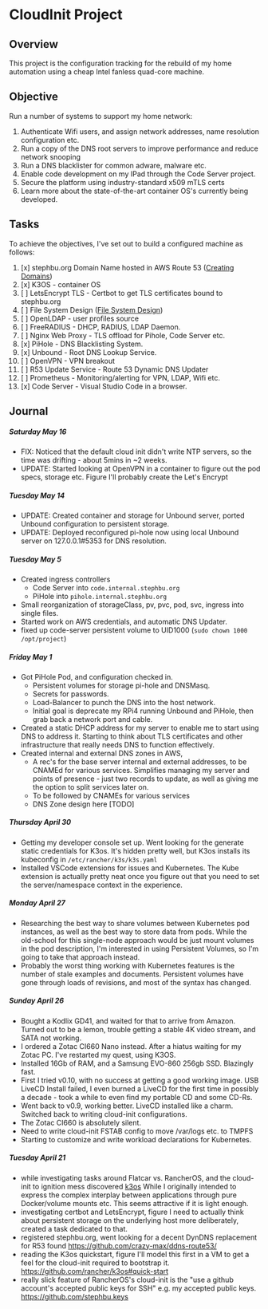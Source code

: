 # CloudInit Project

## Overview
This project is the configuration tracking for the rebuild of my home automation using a cheap Intel fanless quad-core machine.




## Objective

Run a number of systems to support my home network:
1) Authenticate Wifi users, and assign network addresses, name resolution configuration etc. 
2) Run a copy of the DNS root servers to improve performance and reduce network snooping
3) Run a DNS blacklister for common adware, malware etc.
4) Enable code development on my IPad through the Code Server project.
5) Secure the platform using industry-standard x509 mTLS certs
6) Learn more about the state-of-the-art container OS's currently being developed.

## Tasks

To achieve the objectives, I've set out to build a configured machine as follows:
1. [x] stephbu.org Domain Name hosted in AWS Route 53 ([Creating Domains](CreatingDomains.md))
2. [x] K3OS - container OS
3. [ ] LetsEncrypt TLS - Certbot to get TLS certificates bound to stephbu.org
3. [ ] File System Design ([File System Design](FileSystemDesign.md)) 
4. [ ] OpenLDAP - user profiles source
5. [ ] FreeRADIUS - DHCP, RADIUS, LDAP Daemon.
6. [ ] Nginx Web Proxy - TLS offload for Pihole, Code Server etc.
7. [x] PiHole - DNS Blacklisting System.
8. [x] Unbound - Root DNS Lookup Service.
9. [ ] OpenVPN - VPN breakout
10. [ ] R53 Update Service - Route 53 Dynamic DNS Updater
11. [ ] Prometheus - Monitoring/alerting for VPN, LDAP, Wifi etc.
12. [x] Code Server - Visual Studio Code in a browser.

## Journal

##### Saturday May 16
- FIX: Noticed that the default cloud init didn't write NTP servers, so the time was drifting - about 5mins in ~2 weeks.
- UPDATE: Started looking at OpenVPN in a container to figure out the pod specs, storage etc.  Figure I'll probably create the Let's Encrypt

##### Tuesday May 14
- UPDATE: Created container and storage for Unbound server, ported Unbound configuration to persistent storage. 
- UPDATE: Deployed reconfigured pi-hole now using local Unbound server on 127.0.0.1#5353 for DNS resolution.

##### Tuesday May 5
- Created ingress controllers 
    - Code Server into ```code.internal.stephbu.org```
    - PiHole into  ```pihole.internal.stephbu.org```
- Small reorganization of storageClass, pv, pvc, pod, svc, ingress into single files.
- Started work on AWS credentials, and automatic DNS Updater.
- fixed up code-server persistent volume to UID1000 (```sudo chown 1000 /opt/project```)

##### Friday May 1
- Got PiHole Pod, and configuration checked in.  
    - Persistent volumes for storage pi-hole and DNSMasq. 
    - Secrets for passwords.
    - Load-Balancer to punch the DNS into the host network.
    - Initial goal is deprecate my RPi4 running Unbound and PiHole, then grab back a network port and cable.
- Created a static DHCP address for my server to enable me to start using DNS to address it.  Starting to think about TLS certificates and other infrastructure that really needs DNS to function effectively.
- Created internal and external DNS zones in AWS, 
    - A rec's for the base server internal and external addresses, to be CNAMEd for various services.  Simplifies managing my server and points of presence - just two records to update, as well as giving me the option to split services later on.
    - To be followed by CNAMEs for various services
    - DNS Zone design here [TODO]

##### Thursday April 30
- Getting my developer console set up.  Went looking for the generate static credentials for K3os.  It's hidden pretty well, but K3os installs its kubeconfig in ```/etc/rancher/k3s/k3s.yaml```
- Installed VSCode extensions for issues and Kubernetes.  The Kube extension is actually pretty neat once you figure out that you need to set the server/namespace context in the experience.

##### Monday April 27
- Researching the best way to share volumes between Kubernetes pod instances, as well as the best way to store data from pods.  While the old-school for this single-node approach would be just mount volumes in the pod description, I'm interested in using Persistent Volumes, so I'm going to take that approach instead.
- Probably the worst thing working with Kubernetes features is the number of stale examples and documents. Persistent volumes have gone through loads of revisions, and most of the syntax has changed.

##### Sunday April 26
- Bought a Kodlix GD41, and waited for that to arrive from Amazon.  Turned out to be a lemon, trouble getting a stable 4K video stream, and SATA not working.  
- I ordered a Zotac CI660 Nano instead.  After a hiatus waiting for my Zotac PC.  I've restarted my quest, using K3OS.
- Installed 16Gb of RAM, and a Samsung EVO-860 256gb SSD.  Blazingly fast.  
- First I tried v0.10, with no success at getting a good working image.  USB LiveCD Install failed, I even burned a LiveCD for the first time in possibly a decade - took a while to even find my portable CD and some CD-Rs.
- Went back to v0.9, working better. LiveCD installed like a charm.  Switched back to writing cloud-init configurations.
- The Zotac CI660 is absolutely silent.
- Need to write cloud-init FSTAB config to move /var/logs etc. to TMPFS
- Starting to customize and write workload declarations for Kubernetes.

##### Tuesday April 21
- while investigating tasks around Flatcar vs. RancherOS, and the cloud-init to ignition mess discovered [k3os](https://k3os.io)  While I originally intended to express the complex interplay between applications through pure Docker/volume mounts etc. This seems attractive if it is light enough.
- investigating certbot and LetsEncrypt, figure I need to actually think about persistent storage on the underlying host more deliberately, created a task dedicated to that.
- registered stephbu.org, went looking for a decent DynDNS replacement for R53 found https://github.com/crazy-max/ddns-route53/
- reading the K3os quickstart, figure I'll model this first in a VM to get a feel for the cloud-init required to bootstrap it.  https://github.com/rancher/k3os#quick-start
- really slick feature of RancherOS's cloud-init is the "use a github account's accepted public keys for SSH" e.g. my accepted public keys.  https://github.com/stephbu.keys

